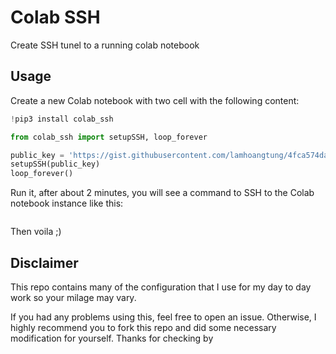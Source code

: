 # Colab SSH

Create SSH tunel to a running colab notebook

## Usage
Create a new Colab notebook with two cell with the following content:
```python
!pip3 install colab_ssh

from colab_ssh import setupSSH, loop_forever

public_key = 'https://gist.githubusercontent.com/lamhoangtung/4fca574da11ef45869bdfea8062417b5/raw/320893c60a5a150f61481899201664761136fae7/authorized_keys'
setupSSH(public_key)
loop_forever()
```

Run it, after about 2 minutes, you will see a command to SSH to the Colab notebook instance like this:

```bash

```

Then voila ;)

## Disclaimer

This repo contains many of the configuration that I use for my day to day work so your milage may vary.

If you had any problems using this, feel free to open an issue. Otherwise, I highly recommend you to fork this repo and did some necessary modification for yourself. Thanks for checking by